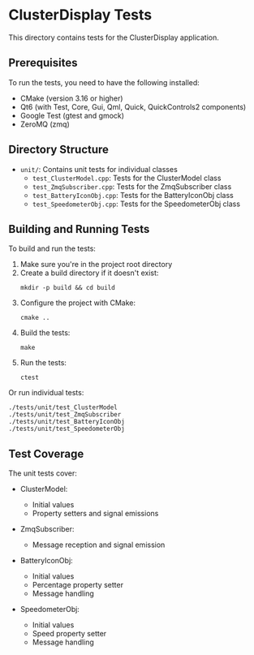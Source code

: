 # ClusterDisplay Tests

This directory contains tests for the ClusterDisplay application.

## Prerequisites

To run the tests, you need to have the following installed:
- CMake (version 3.16 or higher)
- Qt6 (with Test, Core, Gui, Qml, Quick, QuickControls2 components)
- Google Test (gtest and gmock)
- ZeroMQ (zmq)

## Directory Structure

- `unit/`: Contains unit tests for individual classes
  - `test_ClusterModel.cpp`: Tests for the ClusterModel class
  - `test_ZmqSubscriber.cpp`: Tests for the ZmqSubscriber class
  - `test_BatteryIconObj.cpp`: Tests for the BatteryIconObj class
  - `test_SpeedometerObj.cpp`: Tests for the SpeedometerObj class

## Building and Running Tests

To build and run the tests:

1. Make sure you're in the project root directory
2. Create a build directory if it doesn't exist:
   ```
   mkdir -p build && cd build
   ```
3. Configure the project with CMake:
   ```
   cmake ..
   ```
4. Build the tests:
   ```
   make
   ```
5. Run the tests:
   ```
   ctest
   ```

Or run individual tests:
```
./tests/unit/test_ClusterModel
./tests/unit/test_ZmqSubscriber
./tests/unit/test_BatteryIconObj
./tests/unit/test_SpeedometerObj
```

## Test Coverage

The unit tests cover:

- ClusterModel:
  - Initial values
  - Property setters and signal emissions

- ZmqSubscriber:
  - Message reception and signal emission

- BatteryIconObj:
  - Initial values
  - Percentage property setter
  - Message handling

- SpeedometerObj:
  - Initial values
  - Speed property setter
  - Message handling
